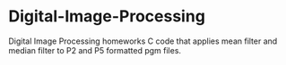 # Digital-Image-Processing
Digital Image Processing homeworks
C code that applies mean filter and median filter to P2 and P5 formatted pgm files.
